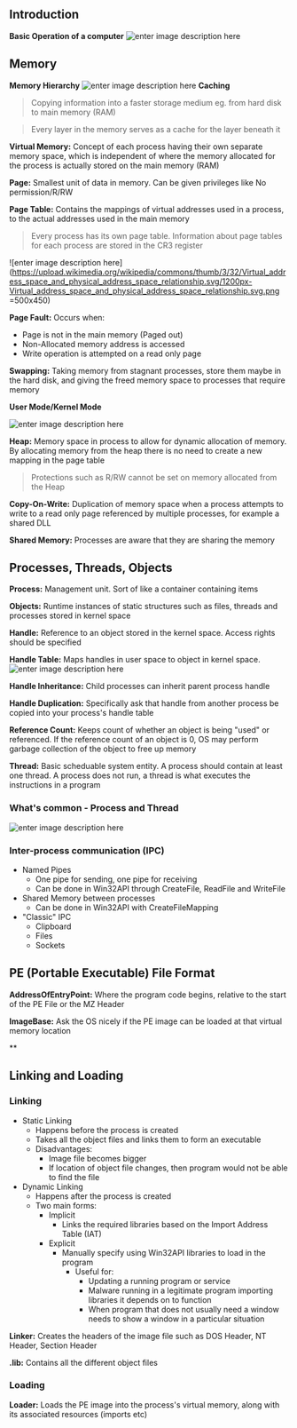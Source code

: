 

## Introduction

**Basic Operation of a computer**
![enter image description here](https://pxt.azureedge.net/blob/e644eb8aa2a44b1732aca811f598ab695b43420a/static/courses/csintro/algorithms/inputs-process-outputs.png)

## Memory
**Memory Hierarchy**
![enter image description here](https://images.computerhistory.org/revonline/images/500004956.jpg?w=400)
**Caching**
> Copying information into a faster storage medium eg. from hard disk to main memory (RAM)

> Every layer in the memory serves as a cache for the layer beneath it

**Virtual Memory:** Concept of each process having their own separate memory space, which is independent of where the memory allocated for the process is actually stored on the main memory (RAM)

**Page:** Smallest unit of data in memory. Can be given privileges like No permission/R/RW

**Page Table:** Contains the mappings of virtual addresses used in a process, to the actual addresses used in the main memory
> Every process has its own page table. Information about page tables for each process are stored in the CR3 register
> 
![enter image description here](https://upload.wikimedia.org/wikipedia/commons/thumb/3/32/Virtual_address_space_and_physical_address_space_relationship.svg/1200px-Virtual_address_space_and_physical_address_space_relationship.svg.png =500x450)

**Page Fault:** 
Occurs when:

 - Page is not in the main memory (Paged out)
 - Non-Allocated memory address is accessed
 - Write operation is attempted on a read only page

**Swapping:** Taking memory from stagnant processes, store them maybe in the hard disk, and giving the freed memory space to processes that require memory


**User Mode/Kernel Mode**

![enter image description here](https://gabrieletolomei.files.wordpress.com/2013/10/memory_layout.jpg)

**Heap:** Memory space in process to allow for dynamic allocation of memory. By allocating memory from the heap there is no need to create a new mapping in the page table
> Protections such as R/RW cannot be set on memory allocated from the Heap

**Copy-On-Write:** Duplication of memory space when a process attempts to write to a read only page referenced by multiple processes, for example a shared DLL

**Shared Memory:** Processes are aware that they are sharing the memory

## Processes, Threads, Objects
**Process:** Management unit. Sort of like a container containing items

**Objects:** Runtime instances of static structures such as files, threads and processes stored in kernel space

**Handle:** Reference to an object stored in the kernel space. Access rights should be specified

**Handle Table:** Maps handles in user space to object in kernel space. 
![enter image description here](https://qph.fs.quoracdn.net/main-qimg-0fca3f679c15b5420dc9b78088aa218a)

**Handle Inheritance:** Child processes can inherit parent process handle

**Handle Duplication:** Specifically ask that handle from another process be copied into your process's handle table

**Reference Count:** Keeps count of whether an object is being "used" or referenced. If the reference count of an object is 0, OS may perform garbage collection of the object to free up memory

**Thread:** Basic scheduable system entity. A process should contain at least one thread. A process does not run, a thread is what executes the instructions in a program

### What's common - Process and Thread

![enter image description here](https://www.cs.uic.edu/~jbell/CourseNotes/OperatingSystems/images/Chapter4/4_01_ThreadDiagram.jpg)

### Inter-process communication (IPC)
* Named Pipes
	* One pipe for sending, one pipe for receiving
	* Can be done in Win32API through CreateFile, ReadFile and WriteFile
* Shared Memory between processes
	* Can be done in Win32API with CreateFileMapping
* "Classic" IPC
	* Clipboard
	* Files
	* Sockets

## PE (Portable Executable) File Format
**AddressOfEntryPoint:** Where the program code begins, relative to the start of the PE File or the MZ Header

**ImageBase:** Ask the OS nicely if the PE image can be loaded at that virtual memory location

**	

## Linking and Loading
### Linking
* Static Linking
	* Happens before the process is created
	* Takes all the object files and links them to form an executable
	* Disadvantages:
		* Image file becomes bigger
		* If location of object file changes, then program would not be able to find the file
* Dynamic Linking
	* Happens after the process is created
	* Two main forms:
		* Implicit
			* Links the required libraries based on the Import Address Table (IAT)
		* Explicit
			* Manually specify using Win32API libraries to load in the program
				* Useful for:
					* Updating a running program or service
					* Malware running in a legitimate program importing libraries it depends on to 		function
					* When program that does not usually need a window needs to show a window in a particular situation
					
**Linker:** Creates the headers of the image file such as DOS Header, NT Header, Section Header

**.lib:** Contains all the different object files

### Loading
**Loader:** Loads the PE image into the process's virtual memory, along with its associated resources (imports etc)
 
 
<!--stackedit_data:
eyJoaXN0b3J5IjpbLTE1MjUyODE4MDksLTc4NTA2Mzc4MywtMj
I5NDI2NzQ0LDE2MDUyMTE3NzgsMTg3NDcyMjAxNywxMjE0MTg0
MDczXX0=
-->